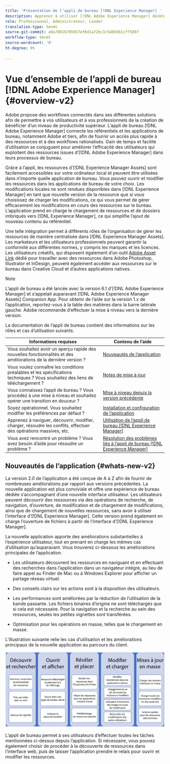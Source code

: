 ```yaml
---
title: 'Présentation de l’appli de bureau [!DNL Experience Manager] '
description: Apprenez à utiliser [!DNL Adobe Experience Manager] desktop app to optimize the asset management workflows for creative users when using [!DNL Adobe Experience Manager Assets] directement à partir de leur bureau.
role: Professionnel, Administrateur, Leader
translation-type: tm+mt
source-git-commit: a0a7081b705957ef6d1a72bc3c54603b1cff5897
workflow-type: tm+mt
source-wordcount: '0'
ht-degree: 0%

---
```



# Vue d’ensemble de l’appli de bureau [!DNL Adobe Experience Manager] {#overview-v2}

Adobe propose des workflows connectés dans ses différentes solutions afin de permettre à vos utilisateurs et à vos professionnels de la création de bénéficier d’un niveau de productivité supérieur. L’appli de bureau [!DNL Adobe Experience Manager] connecte les référentiels et les applications de bureau, notamment Adobe et tiers, afin de fournir un accès plus rapide à des ressources et à des workflows rationalisés. Gain de temps et facilité d’utilisation se conjuguent pour améliorer l’efficacité des utilisateurs qui exploitent des ressources issues d’[!DNL Adobe Experience Manager] dans leurs processus de bureau.

Grâce à l’appli, les ressources d’[!DNL Experience Manager Assets] sont facilement accessibles sur votre ordinateur local et peuvent être utilisées dans n’importe quelle application de bureau. Vous pouvez ouvrir et modifier les ressources dans les applications de bureau de votre choix. Les modifications locales ne sont rendues disponibles dans [!DNL Experience Manager] en tant que nouvelle version de la ressource que si vous choisissez de charger les modifications, ce qui vous permet de gérer efficacement les modifications en cours des ressources sur le bureau. L’application prend en charge le chargement de ressources et de dossiers imbriqués vers [!DNL Experience Manager], ce qui simplifie l’ajout de nouveau contenu au référentiel.

Une telle intégration permet à différents rôles de l’organisation de gérer les ressources de manière centralisée dans [!DNL Experience Manager Assets]. Les marketeurs et les utilisateurs professionnels peuvent garantir la conformité aux différentes normes, y compris les marques et les licences. Les utilisateurs créatifs, qui disposent également d’un outil [Adobe Asset Link](https://www.adobe.com/fr/marketing/experience-manager-assets/adobe-asset-link.html) dédié pour travailler avec des ressources dans Adobe Photoshop, Illustrator et InDesign, peuvent également accéder aux ressources sur le bureau dans Creative Cloud et d’autres applications natives.

>[!NOTE]
>
>L’appli de bureau a été lancée avec la version 6.1 d’[!DNL Adobe Experience Manager] et s’appelait auparavant [!DNL Adobe Experience Manager Assets] Companion App. Pour obtenir de l’aide sur la version 1.x de l’application, reportez-vous à la table des matières dans la barre latérale gauche. Adobe recommande d’effectuer la mise à niveau vers la dernière version.

La documentation de l’appli de bureau contient des informations sur les rôles et cas d’utilisation suivants.

| Informations requises | Contenu de l’aide |
|--- |--- |
| Vous souhaitez avoir un aperçu rapide des nouvelles fonctionnalités et des améliorations de la dernière version ? | [Nouveautés de l’application](#whats-new-v2) |
| Vous voulez connaître les conditions préalables et les spécifications techniques ? Vous souhaitez des liens de téléchargement ? | [Notes de mise à jour](release-notes.md) |
| Vous connaissez l’appli de bureau ? Vous procédez à une mise à niveau et souhaitez opérer une transition en douceur ? | [Mise à niveau depuis la version précédente](install-upgrade.md#upgrade-from-previous-version) |
| Soyez opérationnel. Vous souhaitez modifier les préférences par défaut ? | [Installation et configuration de l’application](install-upgrade.md) |
| Apprenez à naviguer, découvrir, modifier, charger, résoudre les conflits, effectuer des opérations massives, etc. | [Utilisation de l’appli de bureau [!DNL Experience Manager] ](using.md) |
| Vous avez rencontré un problème ? Vous avez besoin d’aide pour résoudre un problème ? | [Résolution des problèmes liés à l’appli de bureau [!DNL Experience Manager] ](troubleshoot.md) |

## Nouveautés de l’application {#whats-new-v2}

La version 2.0 de l’application a été conçue de A à Z afin de fournir de nombreuses améliorations par rapport aux versions précédentes. La nouvelle application est plus conviviale et offre une expérience de bureau dédiée s’accompagnant d’une nouvelle interface utilisateur. Les utilisateurs peuvent découvrir des ressources via des opérations de recherche, de navigation, d’ouverture, de modification et de chargement de modifications, ainsi que de chargement de nouvelles ressources, sans avoir à utiliser l’interface d’[!DNL Experience Manager]. Cette version prend également en charge l’ouverture de fichiers à partir de l’interface d’[!DNL Experience Manager].

La nouvelle application apporte des améliorations substantielles à l’expérience utilisateur, tout en prenant en charge les mêmes cas d’utilisation qu’auparavant. Vous trouverez ci-dessous les améliorations principales de l’application.

* Les utilisateurs découvrent les ressources en naviguant et en effectuant des recherches dans l’application dans un navigateur intégré, au lieu de faire appel au Finder de Mac ou à Windows Explorer pour afficher un partage réseau virtuel.

* Des conseils clairs sur les actions sont à la disposition des utilisateurs.

* Les performances sont améliorées par la réduction de l’utilisation de la bande passante. Les fichiers binaires d’origine ne sont téléchargés que si cela est nécessaire. Pour la navigation et la recherche au sein des ressources, seules les petites vignettes sont transférées.

* Optimisation pour les opérations en masse, telles que le chargement en masse.

L’illustration suivante relie les cas d’utilisation et les améliorations principaux de la nouvelle application au parcours du client.

![Nouveautés de l’appli de bureau [!DNL Experience Manager]](assets/aem_desktop_app_usecases_v2.png)

L’appli de bureau permet à ses utilisateurs d’effectuer toutes les tâches mentionnées ci-dessus depuis l’application. Si nécessaire, vous pouvez également choisir de procéder à la découverte de ressources dans l’interface web, puis de laisser l’application prendre le relais pour ouvrir et modifier les ressources.
